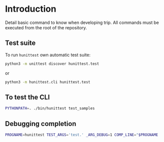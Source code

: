 # Introduction

Detail basic command to know when developing trip.
All commands must be executed from the root of the repository.

## Test suite

To run `hunittest` own automatic test suite:

```sh
python3 -m unittest discover hunittest.test
```

or

```sh
python3 -m hunittest.cli hunittest.test
```

## To test the CLI

```sh
PYTHONPATH=. ./bin/hunittest test_samples
```

## Debugging completion

```sh
PROGNAME=hunittest TEST_ARGS='test.' _ARG_DEBUG=1 COMP_LINE="$PROGNAME $TEST_ARGS" COMP_POINT=1024 _ARGCOMPLETE=1 $PROGNAME 8>&1
```
